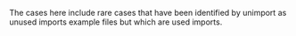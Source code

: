 The cases here include rare cases that have been identified by unimport as unused
imports example files but which are used imports.
